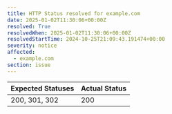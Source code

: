 ```yaml
---
title: HTTP Status resolved for example.com
date: 2025-01-02T11:30:06+00:00Z
resolved: True
resolvedWhen: 2025-01-02T11:30:06+00:00Z
resolvedStartTime: 2024-10-25T21:09:43.191474+00:00
severity: notice
affected:
  - example.com
section: issue
---
```


| Expected Statuses | Actual Status  |
|-------------------|----------------|
| 200, 301, 302 | 200 |
